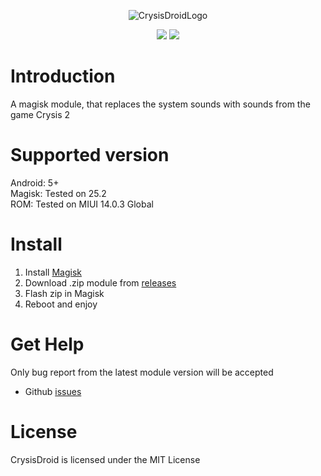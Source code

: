<p align="center">
<img src="https://i.ibb.co/swykqxG/Crysis-Droid-3.png" alt="CrysisDroidLogo">
</p>
<p align="center">
<!-- <object data="https://img.shields.io/badge/download-crysis_droid-green?style=plastic&amp;logo=DocuSign&amp;logoColor=93ff00&amp;link=https%3A%2F%2Fgithub.com%2FKOR1K1%2FCrysisDroid%2Freleases">
  <a href="https://github.com/KOR1K1/CrysisDroid/releases">
    <img src="https://img.shields.io/badge/download-crysis_droid-green?style=plastic&amp;logo=DocuSign&amp;logoColor=93ff00&amp;link=https%3A%2F%2Fgithub.com%2FKOR1K1%2FCrysisDroid%2Freleases" alt="Static Badge">
  </a>
</object> -->
  <a href="https://github.com/KOR1K1/CrysisDroid/releases"><img src="https://img.shields.io/badge/download-crysis_droid-green?style=plastic&amp;logo=DocuSign&amp;logoColor=93ff00&amp;link=https%3A%2F%2Fgithub.com%2FKOR1K1%2FCrysisDroid%2Freleases" /></a>
<!-- <object data="https://img.shields.io/github/downloads/KOR1K1/CrysisDroid/total?style=plastic&logo=Bookmeter&logoColor=e77200&label=Total%20downloads&color=e77200&link=https%3A%2F%2Fgithub.com%2FKOR1K1%2FCrysisDroid%2Freleases">
<a href="https://github.com/KOR1K1/CrysisDroid/releases">
<img alt="GitHub all releases" src="https://img.shields.io/github/downloads/KOR1K1/CrysisDroid/total?style=plastic&logo=Bookmeter&logoColor=e77200&label=Total%20downloads&color=e77200&link=https%3A%2F%2Fgithub.com%2FKOR1K1%2FCrysisDroid%2Freleases">
</a>
</object> -->
  <a href="https://github.com/KOR1K1/CrysisDroid/releases"><img src="https://img.shields.io/github/downloads/KOR1K1/CrysisDroid/total?style=plastic&logo=Bookmeter&logoColor=e77200&label=Total%20downloads&color=e77200&link=https%3A%2F%2Fgithub.com%2FKOR1K1%2FCrysisDroid%2Freleases" /></a>
</p>

# Introduction

A magisk module, that replaces the system sounds with sounds from the game Crysis 2

# Supported version

Android: 5+  
Magisk: Tested on 25.2  
ROM: Tested on MIUI 14.0.3 Global

# Install

1. Install [Magisk](https://github.com/topjohnwu/Magisk)
2. Download .zip module from [releases](https://github.com/KOR1K1/CrysisDroid/releases)
3. Flash zip in Magisk
4. Reboot and enjoy

# Get Help

Only bug report from the latest module version will be accepted

- Github [issues](https://github.com/KOR1K1/CrysisDroid/issues)

# License
CrysisDroid is licensed under the MIT License
